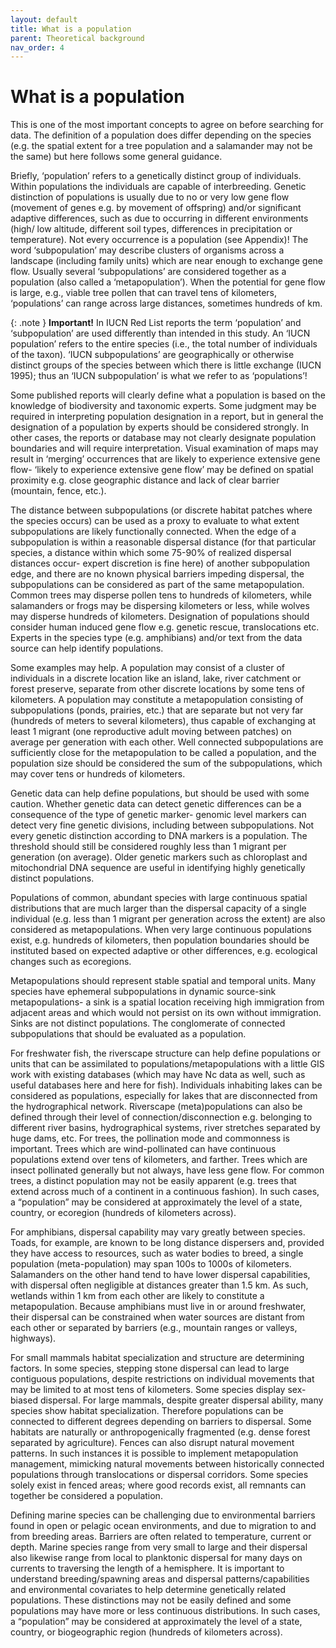 ```yaml
---
layout: default
title: What is a population
parent: Theoretical background
nav_order: 4
---
```


# What is a population

This is one of the most important concepts to agree on before searching for data.  The definition of a population does differ depending on the species (e.g. the spatial extent for a tree population and a salamander may not be the same) but here follows some general guidance.

Briefly, ‘population’ refers to a genetically distinct group of individuals.  Within populations the individuals are capable of interbreeding.  Genetic distinction of populations is usually due to no or very low gene flow (movement of genes e.g. by movement of offspring) and/or significant adaptive differences, such as due to occurring in different environments (high/ low altitude, different soil types, differences in precipitation or temperature).  Not every occurrence is a population (see Appendix)!  The word ‘subpopulation’ may describe clusters of organisms across a landscape (including family units) which are near enough to exchange gene flow. Usually several ‘subpopulations’ are considered together as a population (also called a ‘metapopulation’). When the potential for gene flow is large, e.g., viable tree pollen that can travel tens of kilometers, ‘populations’ can range across large distances, sometimes hundreds of km. 

{: .note } **Important!**  In IUCN Red List reports the term ‘population’ and ‘subpopulation’ are used differently than intended in this study. An ‘IUCN population’ refers to the entire species (i.e., the total number of individuals of the taxon). ‘IUCN subpopulations’ are geographically or otherwise distinct groups of the species between which there is little exchange (IUCN 1995);  thus an ‘IUCN subpopulation’ is what we refer to as ‘populations’! 

Some published reports will clearly define what a population is based on the knowledge of biodiversity and taxonomic experts.  Some judgment may be required in interpreting population designation in a report, but in general the designation of a population by experts should be considered strongly.  In other cases, the reports or database may not clearly designate population boundaries and will require interpretation.  Visual examination of maps may result in ‘merging’ occurrences that are likely to experience extensive gene flow- ‘likely to experience extensive gene flow’ may be defined on spatial proximity e.g. close geographic distance and lack of clear barrier (mountain, fence, etc.). 

The distance between subpopulations (or discrete habitat patches where the species occurs) can be used as a proxy to evaluate to what extent subpopulations are likely functionally connected. When the edge of a subpopulation is within a reasonable dispersal distance (for that particular species, a distance within which some 75-90% of realized dispersal distances occur- expert discretion is fine here) of another subpopulation edge, and there are no known physical barriers impeding dispersal, the subpopulations can be considered as part of the same metapopulation. Common trees may disperse pollen tens to hundreds of kilometers, while salamanders or frogs may be dispersing kilometers or less, while wolves may disperse hundreds of kilometers.  Designation of populations should consider human induced gene flow e.g. genetic rescue, translocations etc. Experts in the species type (e.g. amphibians) and/or text from the data source can help identify populations.  

Some examples may help.  A population may consist of a cluster of individuals in a discrete location like an island, lake, river catchment or forest preserve, separate from other discrete locations by some tens of kilometers.  A population may constitute a metapopulation consisting of subpopulations (ponds, prairies, etc.) that are separate but not very far (hundreds of meters to several kilometers), thus capable of exchanging at least 1 migrant (one reproductive adult moving between patches) on average per generation with each other.  Well connected subpopulations are sufficiently close for the metapopulation to be called a population, and the population size should be considered the sum of the subpopulations, which may cover tens or hundreds of kilometers.  

Genetic data can help define populations, but should be used with some caution.  Whether genetic data can detect genetic differences can be a consequence of the type of genetic marker- genomic level markers can detect very fine genetic divisions, including between subpopulations.  Not every genetic distinction according to DNA markers is a population.  The threshold should still be considered roughly less than 1 migrant per generation (on average).  Older genetic markers such as chloroplast and mitochondrial DNA sequence are useful in identifying highly genetically distinct populations.

Populations of common, abundant species with large continuous spatial distributions that are much larger than the dispersal capacity of a single individual (e.g. less than 1 migrant per generation across the extent) are also considered as metapopulations.  When very large continuous populations exist, e.g. hundreds of kilometers, then population boundaries should be instituted based on expected adaptive or other differences, e.g. ecological changes such as ecoregions.

Metapopulations should represent stable spatial and temporal units. Many species have ephemeral subpopulations in dynamic source-sink metapopulations- a sink is a spatial location receiving high immigration from adjacent areas and which would not persist on its own without immigration.  Sinks are not distinct populations. The conglomerate of connected subpopulations that should be evaluated as a population.

For freshwater fish, the riverscape structure can help define populations or units that can be assimilated to populations/metapopulations with a little GIS work with existing databases (which may have Nc data as well, such as useful databases here and here for fish). Individuals inhabiting lakes can be considered as populations, especially for lakes that are disconnected from the hydrographical network. Riverscape (meta)populations can also be defined through their level of connection/disconnection e.g. belonging to different river basins, hydrographical systems, river stretches separated by huge dams, etc.
For trees, the pollination mode and commonness is important.  Trees which are wind-pollinated can have continuous populations extend over tens of kilometers, and farther.  Trees which are insect pollinated generally but not always, have less gene flow.  For common trees, a distinct population may not be easily apparent (e.g. trees that extend across much of a continent in a continuous fashion).  In such cases, a “population” may be considered at approximately the level of a state, country, or ecoregion (hundreds of kilometers across).

For amphibians, dispersal capability may vary greatly between species. Toads, for example, are known to be long distance dispersers and, provided they have access to resources, such as water bodies to breed, a single population (meta-population) may span 100s to 1000s of kilometers. Salamanders on the other hand tend to have lower dispersal capabilities, with dispersal often negligible at distances greater than 1.5 km. As such, wetlands within 1 km from each other are likely to constitute a metapopulation. Because amphibians must live in or around freshwater, their dispersal can be constrained when water sources are distant from each other or separated by barriers (e.g., mountain ranges or valleys, highways). 

For small mammals habitat specialization and structure are determining factors. In some species, stepping stone dispersal can lead to large contiguous populations, despite restrictions on individual movements that may be limited to at most tens of kilometers. Some species display sex-biased dispersal.
For large mammals, despite greater dispersal ability, many species show habitat specialization.  Therefore populations can be connected to different degrees depending on barriers to dispersal. Some habitats are naturally or anthropogenically fragmented (e.g. dense forest separated by agriculture). Fences can also disrupt natural movement patterns. In such instances it is possible to implement metapopulation management, mimicking natural movements between historically connected populations through translocations or dispersal corridors. Some species solely exist in fenced areas; where good records exist, all remnants can together be considered a population.

Defining marine species can be challenging due to environmental barriers found in open or pelagic ocean environments, and due to migration to and from breeding areas. Barriers are often related to temperature, current or depth. Marine species range from very small to large and their dispersal also likewise range from local to planktonic dispersal for many days on currents to traversing the length of a hemisphere. It is important to understand breeding/spawning areas and dispersal patterns/capabilities and environmental covariates to help determine genetically related populations. These distinctions may not be easily defined and some populations may have more or less continuous distributions.  In such cases, a “population” may be considered at approximately the level of a state, country, or biogeographic region (hundreds of kilometers across).
